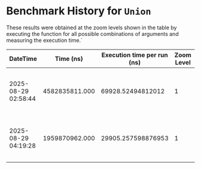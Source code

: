 # Benchmark History for `Union`

These results were obtained at the zoom levels shown in the table by executing the function for all possible combinations of arguments and measuring the execution time.`

| DateTime | Time (ns) | Execution time per run (ns) | Zoom Level | Operation Count | Remarks |
|----------|----------|-----------------------|------------|----------------|--------|
| 2025-08-29 02:58:44 | 4582835811.000 | 69928.52494812012 | 1 | 65536 | Only voxels with an elevation of zero or higher are considered. |
| 2025-08-29 04:19:28 | 1959870962.000 | 29905.257598876953 | 1 | 65536 | Only voxels with an elevation of zero or higher are considered. |
